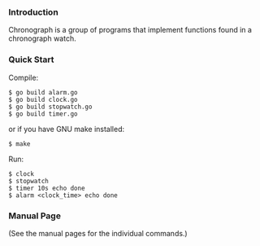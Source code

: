 ### Introduction

Chronograph is a group of programs that implement functions found in a chronograph watch.

### Quick Start

Compile:

```
$ go build alarm.go
$ go build clock.go
$ go build stopwatch.go
$ go build timer.go
```
or if you have GNU make installed:
```
$ make
```

Run:

```
$ clock
$ stopwatch
$ timer 10s echo done
$ alarm <clock_time> echo done
```

### Manual Page

(See the manual pages for the individual commands.)
